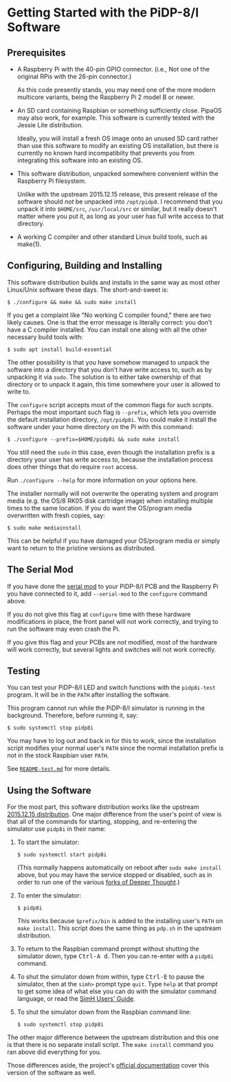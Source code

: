 # Getting Started with the PiDP-8/I Software

## Prerequisites

*   A Raspberry Pi with the 40-pin GPIO connector. (i.e., Not one of the
    original RPis with the 26-pin connector.)
    
    As this code presently stands, you may need one of the more modern
    multicore variants, being the Raspberry Pi 2 model B or newer.

*   An SD card containing Raspbian or something sufficiently close.
    PipaOS may also work, for example.  This software is currently
    tested with the Jessie Lite distribution.

    Ideally, you will install a fresh OS image onto an unused SD
    card rather than use this software to modify an existing OS
    installation, but there is currently no known hard incompatibilty
    that prevents you from integrating this software into an
    existing OS.

*   This software distribution, unpacked somewhere convenient
    within the Raspberry Pi filesystem.

    Unlike with the upstream 2015.12.15 release, this present release
    of the software should *not* be unpacked into `/opt/pidp8`. I
    recommend that you unpack it into `$HOME/src`, `/usr/local/src`
    or similar, but it really doesn't matter where you put it, as
    long as your user has full write access to that directory.

*   A working C compiler and other standard Linux build tools, such as
     make(1).


## Configuring, Building and Installing

This software distribution builds and installs in the same way as most
other Linux/Unix software these days.  The short-and-sweet is:

    $ ./configure && make && sudo make install

If you get a complaint like "No working C compiler found," there are two
likely causes. One is that the error message is literally correct: you
don't have a C compiler installed. You can install one along with all
the other necessary build tools with:

    $ sudo apt install build-essential

The other possibility is that you have somehow managed to unpack the
software into a directory that you don't have write access to, such as
by unpacking it via `sudo`. The solution is to either take ownership of
that directory or to unpack it again, this time somewhere your user is
allowed to write to.

The `configure` script accepts most of the common flags for such
scripts.  Perhaps the most important such flag is `--prefix`, which
lets you override the default installation directory, `/opt/pidp8i`.
You could make it install the software under your home directory on
the Pi with this command:

    $ ./configure --prefix=$HOME/pidp8i && sudo make install

You still need the `sudo` in this case, even though the installation
prefix is a directory your user has write access to, because the
installation process does other things that do require `root` access.

Run `./configure --help` for more information on your options here.

The installer normally will not overwrite the operating system and
program media (e.g. the OS/8 RK05 disk cartridge image) when installing
multiple times to the same location. If you do want the OS/program media
overwritten with fresh copies, say:

    $ sudo make mediainstall

This can be helpful if you have damaged your OS/program media or simply
want to return to the pristine versions as distributed.


## The Serial Mod

If you have done the [serial mod][smod] to your PiDP-8/I PCB and the
Raspberry Pi you have connected to it, add `--serial-mod` to the
`configure` command above.

If you do not give this flag at `configure` time with these hardware
modifications in place, the front panel will not work correctly,
and trying to run the software may even crash the Pi.

If you give this flag and your PCBs are *not* modified, most of the
hardware will work correctly, but several lights and switches will
not work correctly.


## Testing

You can test your PiDP-8/I LED and switch functions with the
`pidp8i-test` program. It will be in the `PATH` after installing the
software.

This program cannot run while the PiDP-8/I simulator is running in the
background. Therefore, before running it, say:

    $ sudo systemctl stop pidp8i

You may have to log out and back in for this to work, since the
installation script modifies your normal user's `PATH` since the normal
installation prefix is not in the stock Raspbian user `PATH`.

See [`README-test.md`][rmt] for more details.


## Using the Software

For the most part, this software distribution works like the upstream
[2015.12.15 distribution][usd]. One major difference from the user's
point of view is that all of the commands for starting, stopping, and
re-entering the simulator use `pidp8i` in their name:

1.  To start the simulator:

        $ sudo systemctl start pidp8i

    (This normally happens automatically on reboot after `sudo make install`
    above, but you may have the service stopped or disabled, such as
    in order to run one of the various [forks of Deeper Thought][dt2].)

2.  To enter the simulator:

        $ pidp8i

    This works because `$prefix/bin` is added to the installing user's
    `PATH` on `make install`.  This script does the same thing as
    `pdp.sh` in the upstream distribution.

3.  To return to the Raspbian command prompt without shutting the
    simulator down, type <kbd>Ctrl-A d</kbd>. Then you can re-enter
    with a `pidp8i` command.

4.  To shut the simulator down from within, type <kbd>Ctrl-E</kbd>
    to pause the simulator, then at the `simh>` prompt type
    `quit`. Type `help` at that prompt to get some idea of what
    else you can do with the simulator command language, or read the
    [SimH Users' Guide][sdoc].

5.  To shut the simulator down from the Raspbian command line:

        $ sudo systemctl stop pidp8i

The other major difference between the upstream distribution and this
one is that there is no separate install script. The `make install`
command you ran above did everything for you.

Those differences aside, the project's [official documentation][prj]
cover this version of the software as well.


[smod]: http://obsolescence.wixsite.com/obsolescence/2016-pidp-8-building-instructions
[usd]:  http://obsolescence.wixsite.com/obsolescence/pidp-8-details
[dt2]:  https://github.com/VentureKing/Deeper-Thought-2
[sdoc]: http://simh.trailing-edge.com/pdf/simh_doc.pdf
[prj]:  http://obsolescence.wixsite.com/obsolescence/pidp-8
[rmt]:  /doc/trunk/README-test.md
